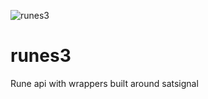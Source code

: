 ![runes3](https://github.com/user-attachments/assets/aa3cd1f5-8a6d-405c-a9b1-8c21b8f26312)

# runes3

Rune api with wrappers built around satsignal
